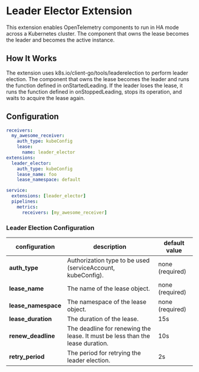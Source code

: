 # Leader Elector Extension

This extension enables OpenTelemetry components to run in HA mode across a Kubernetes cluster. The component that owns the lease becomes the leader and becomes the active instance.
## How It Works

The extension uses k8s.io/client-go/tools/leaderelection to perform leader election. The component that owns the lease becomes the leader and runs the function defined in onStartedLeading. If the leader loses the lease, it runs the function defined in onStoppedLeading, stops its operation, and waits to acquire the lease again.
## Configuration

```yaml
receivers:
  my_awesome_receiver:
    auth_type: kubeConfig
    lease:
      name: leader_elector
extensions:
  leader_elector:
    auth_type: kubeConfig
    lease_name: foo
    lease_namespace: default

service:
  extensions: [leader_elector]
  pipelines:
    metrics:
      receivers: [my_awesome_receiver]
```

### Leader Election Configuration
| configuration       | description                                                                   | default value   |
|---------------------|-------------------------------------------------------------------------------|-----------------|
| **auth_type**       | Authorization type to be used (serviceAccount, kubeConfig).                   | none (required) |
| **lease_name**      | The name of the lease object.                                                 | none (required) |
| **lease_namespace** | The namespace of the lease object.                                            | none (required) |
| **lease_duration**  | The duration of the lease.                                                    | 15s             |
| **renew_deadline**  | The deadline for renewing the lease. It must be less than the lease duration. | 10s             |
| **retry_period**    | The period for retrying the leader election.                                  | 2s              |

